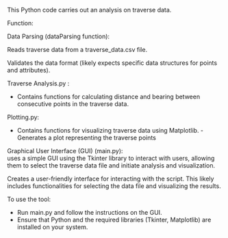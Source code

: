 This Python code carries out an analysis on traverse data. 

Function:

Data Parsing (dataParsing function):

Reads traverse data from a traverse_data.csv file.

Validates the data format (likely expects specific data structures for points and attributes).

Traverse Analysis.py :

- Contains functions for calculating distance and bearing between consecutive points in the traverse data.

Plotting.py:
- Contains functions for visualizing traverse data using Matplotlib.
-Generates a plot representing the traverse points

Graphical User Interface (GUI) (main.py):     
uses a simple GUI using the Tkinter library to interact with users, allowing them to select the traverse data file and initiate analysis and visualization.

Creates a user-friendly interface for interacting with the script. This likely includes functionalities for selecting the data file and visualizing the results.

To use the tool:
- Run main.py and follow the instructions on the GUI.
- Ensure that Python and the required libraries (Tkinter, Matplotlib) are installed on your system.

